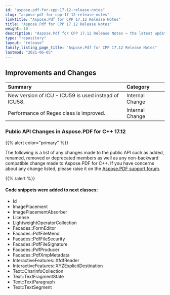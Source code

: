 ```yaml
---
id: "aspose-pdf-for-cpp-17-12-release-notes"
slug: "aspose-pdf-for-cpp-17-12-release-notes"
linktitle: "Aspose.Pdf for CPP 17.12 Release Notes"
title: "Aspose.Pdf for CPP 17.12 Release Notes"
weight: 10
description: "Aspose.Pdf for CPP 17.12 Release Notes – the latest updates and fixes."
type: "repository"
layout: "release"
family_listing_page_title: "Aspose.Pdf for CPP 17.12 Release Notes"
lastmod: "2021-06-05"
---
```


## **Improvements and Changes**

|**Summary**|**Category**|
| :- | :- |
|New version of ICU - ICU59 is used instead of ICU58.|Internal Change|
|Performance of Regex class is improved.|Internal Change|
### **Public API Changes in Aspose.PDF for C++ 17.12**
{{% alert color="primary" %}}

The following is a list of any changes made to the public API such as added, renamed, removed or deprecated members as well as any non-backward compatible change made to Aspose.PDF for C++. If you have concerns about any change listed, please raise it on the [Aspose.PDF support forum](https://forum.aspose.com/c/pdf/10). 

{{% /alert %}}
#### **Code snippets were added to next classes:**
- Id
- ImagePlacement
- ImagePlacementAbsorber
- License
- LightweightOperatorCollection
- Facades::FormEditor
- Facades::PdfFileMend
- Facades::PdfFileSecurity
- Facades::PdfFileSignature
- Facades::PdfProducer
- Facades::PdfXmpMetadata
- InteractiveFeatures::XfdfReader
- InteractiveFeatures::XYZExplicitDestination
- Text::CharInfoCollection
- Text::TextFragmentState
- Text::TextParagraph
- Text::TextSegment
